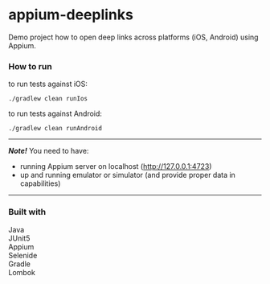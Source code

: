 # appium-deeplinks

Demo project how to open deep links across platforms (iOS, Android) using Appium.

### How to run
to run tests against iOS:
 
```./gradlew clean runIos```

to run tests against Android: 

```./gradlew clean runAndroid```

___
***Note!*** You need to have: 
- running Appium server on localhost (http://127.0.0.1:4723) 
- up and running emulator or simulator (and provide proper data in capabilities)
___

### Built with
Java  
JUnit5  
Appium  
Selenide  
Gradle  
Lombok